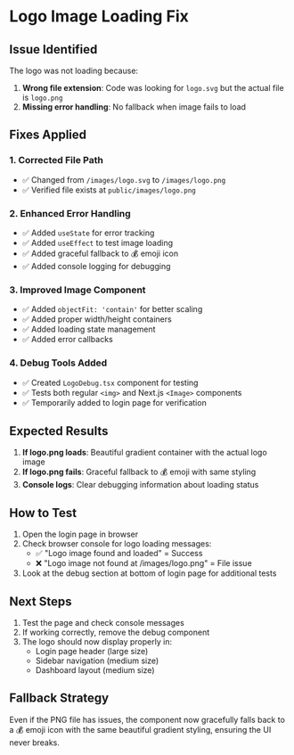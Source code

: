 # Logo Image Loading Fix

## Issue Identified

The logo was not loading because:

1. **Wrong file extension**: Code was looking for `logo.svg` but the actual file is `logo.png`
2. **Missing error handling**: No fallback when image fails to load

## Fixes Applied

### 1. Corrected File Path

- ✅ Changed from `/images/logo.svg` to `/images/logo.png`
- ✅ Verified file exists at `public/images/logo.png`

### 2. Enhanced Error Handling

- ✅ Added `useState` for error tracking
- ✅ Added `useEffect` to test image loading
- ✅ Added graceful fallback to 💰 emoji icon
- ✅ Added console logging for debugging

### 3. Improved Image Component

- ✅ Added `objectFit: 'contain'` for better scaling
- ✅ Added proper width/height containers
- ✅ Added loading state management
- ✅ Added error callbacks

### 4. Debug Tools Added

- ✅ Created `LogoDebug.tsx` component for testing
- ✅ Tests both regular `<img>` and Next.js `<Image>` components
- ✅ Temporarily added to login page for verification

## Expected Results

1. **If logo.png loads**: Beautiful gradient container with the actual logo image
2. **If logo.png fails**: Graceful fallback to 💰 emoji with same styling
3. **Console logs**: Clear debugging information about loading status

## How to Test

1. Open the login page in browser
2. Check browser console for logo loading messages:
   - ✅ "Logo image found and loaded" = Success
   - ❌ "Logo image not found at /images/logo.png" = File issue
3. Look at the debug section at bottom of login page for additional tests

## Next Steps

1. Test the page and check console messages
2. If working correctly, remove the debug component
3. The logo should now display properly in:
   - Login page header (large size)
   - Sidebar navigation (medium size)
   - Dashboard layout (medium size)

## Fallback Strategy

Even if the PNG file has issues, the component now gracefully falls back to a 💰 emoji icon with the same beautiful gradient styling, ensuring the UI never breaks.
